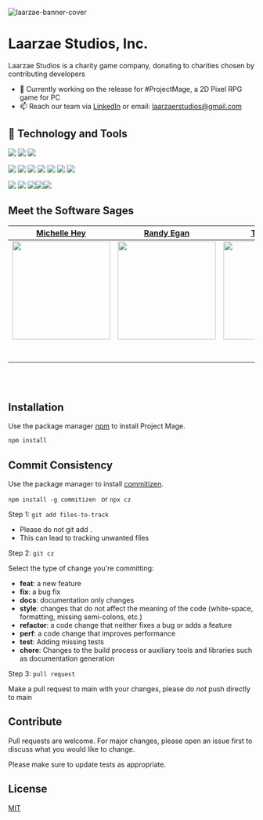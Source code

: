 
![laarzae-banner-cover](https://user-images.githubusercontent.com/48541701/111183843-ba248700-8586-11eb-8ce8-6471e75b6bb9.png)

# Laarzae Studios, Inc.
Laarzae Studios is a charity game company, donating to charities chosen by contributing developers

  - 🌱 Currently working on the release for #ProjectMage, a 2D Pixel RPG game for PC
  - 📫 Reach our team via [LinkedIn](https://www.linkedin.com/in/laarzaestudios) or email: laarzaerstudios@gmail.com

## 🔧 Technology and Tools

![](https://img.shields.io/badge/OS-Windows-informational?style=flat&logo=linux&logoColor=black&color=082F60) ![](https://img.shields.io/badge/Editor-VS_Code-informational?style=flat&logo=visual-studio-code&logoColor=white&color=082F60) ![](https://img.shields.io/badge/Tools-JetBrains_Rider-informational?style=flat&logo=rider&logoColor=white&color=9081AC)

![](https://img.shields.io/badge/Code-React-informational?style=flat&logo=react&logoColor=white&color=86ACE5) ![](https://img.shields.io/badge/Code-JavaScript-informational?style=flat&logo=javascript&logoColor=white&color=86ACE5) ![](https://img.shields.io/badge/Code-Node-informational?style=flat&logo=javascript&logoColor=white&color=86ACE5)
![](https://img.shields.io/badge/Code-Unity-informational?style=flat&logo=unity&logoColor=white&color=86ACE5) ![](https://img.shields.io/badge/Code-HTML-informational?style=flat&logo=html5&logoColor=white&color=86ACE5) ![](https://img.shields.io/badge/Code-Express-informational?style=flat&logo=javascript&logoColor=white&color=86ACE5) ![](https://img.shields.io/badge/Code-RDMS-informational?style=flat&logo=rdms&logoColor=white&color=86ACE5) 

![](https://img.shields.io/badge/Tools-PostgreSQL-informational?style=flat&logo=postgresql&logoColor=white&color=9081AC) ![](https://img.shields.io/badge/Tools-SQLite3-informational?style=flat&logo=sqlite&logoColor=white&color=9081AC) ![](https://img.shields.io/badge/Tools-Insomnia-informational?style=flat&logo=insomnia&logoColor=white&color=9081AC)![](https://img.shields.io/badge/Tools-Illustrator-informational?style=flat&logo=insomnia&logoColor=white&color=9081AC)![](https://img.shields.io/badge/Tools-Procreate-informational?style=flat&logo=insomnia&logoColor=white&color=9081AC)


## Meet the Software Sages

|                                                      [Michelle Hey](https://github.com/heymichelle)                                                       |                                                       [Randy Egan](https://github.com/clydefrog04)                                                        |                                                      [Tim Mitzen](https://github.com/timMitzen)                                                       |                                                       [Ben Solt](https://github.com/bensolt)                                                                                                          |                                                        [Nick Watson](https://github.com/ngwatso)                                                                                                          |                                                        [Tawnya Wessar](https://github.com/tdubs42)                                                                                                          |
| :-----------------------------------------------------------------------------------------------------------------------------------------: | :-------------------------------------------------------------------------------------------------------------------------------------------: | :-----------------------------------------------------------------------------------------------------------------------------------------: | :-------------------------------------------------------------------------------------------------------------------------------------------: | :-------------------------------------------------------------------------------------------------------------------------------------------: | :-------------------------------------------------------------------------------------------------------------------------------------------: | 
| [<img src="https://ca.slack-edge.com/ESZCHB482-W012JQ1BDMH-b1977eb80ade-512" width = "200" />](https://github.com/HeyMichelle) | [<img src="https://avatars.githubusercontent.com/u/31398520?s=400&u=f49f737c2fa710de0bb74154b1d2a977d4a12122&v=4" width = "200" />](https://github.com/clydefrog04) | [<img src="https://avatars.githubusercontent.com/u/45426633?s=400&u=143d5f73cf61f8c5309d3c362a072e0f9a58f74f&v=4" width = "200" />](https://github.com/timmitzen) | [<img src="https://avatars.githubusercontent.com/u/52627840?s=400&u=5b0407b2b03c8d2c33ec7d378f42bc104ed663b5&v=4" width = "200" />](https://github.com/bensolt) | [<img src="https://media-exp1.licdn.com/dms/image/C4E03AQFKZyJ7XLvKpQ/profile-displayphoto-shrink_400_400/0/1612837856418?e=1621468800&v=beta&t=YDWbr5EtNDjlmwRNolJYxjKKQG12Bbu8batMbVhvc6o" width = "200" />](https://github.com/ngwatso) | [<img src="https://media-exp1.licdn.com/dms/image/C5603AQHCy2Un9inZiw/profile-displayphoto-shrink_400_400/0/1611859304645?e=1621468800&v=beta&t=VWw-TWNY0FdpiFPOdmyC5RivxAUKa8MhffLs47Ftw1E" width = "200" />](https://github.com/tdubs42) | 
|                                [<img src="https://github.com/favicon.ico" width="15"> ](https://github.com/heymichelle)                                |                            [<img src="https://github.com/favicon.ico" width="15"> ](https://github.com/clydefrog04)                             |                          [<img src="https://github.com/favicon.ico" width="15"> ](https://github.com/timmitzen)                           |                          [<img src="https://github.com/favicon.ico" width="15"> ](https://github.com/bensolt)                           |                           [<img src="https://github.com/favicon.ico" width="15"> ](https://github.com/ngwatso)                           |                           [<img src="https://github.com/favicon.ico" width="15"> ](https://github.com/ngwatso)                           |                                                    |
|                [ <img src="https://static.licdn.com/sc/h/al2o9zrvru7aqj8e1x2rzsrca" width="15"> ](https://www.linkedin.com/in/hey-michelle/)                |                 [ <img src="https://static.licdn.com/sc/h/al2o9zrvru7aqj8e1x2rzsrca" width="15"> ](https://www.linkedin.com/in/randal-egan)                 |                [ <img src="https://static.licdn.com/sc/h/al2o9zrvru7aqj8e1x2rzsrca" width="15"> ](https://www.linkedin.com/in/timmitzen)                |                 [ <img src="https://static.licdn.com/sc/h/al2o9zrvru7aqj8e1x2rzsrca" width="15"> ](https://www.linkedin.com/in/benjamin-solt)                 |                [ <img src="https://static.licdn.com/sc/h/al2o9zrvru7aqj8e1x2rzsrca" width="15"> ](https://www.linkedin.com/nick-watson-a6aa7174)                |                [ <img src="https://static.licdn.com/sc/h/al2o9zrvru7aqj8e1x2rzsrca" width="15"> ](https://www.linkedin.com/tdubs42)                |

<br>
<br>

## Installation

Use the package manager [npm](https://npmjs.com) to install Project Mage.

```bash
npm install
```

## Commit Consistency
Use the package manager to install [commitizen](https://npmjs.com/package/commitizen).

```npm install -g commitizen ``` or ``` npx cz ```

Step 1: ```git add files-to-track```
- Please do not git add .
- This can lead to tracking unwanted files

Step 2: ```git cz```

Select the type of change you're committing: 
- **feat**: a new feature
- **fix**: a bug fix
- **docs**: documentation only changes
- **style**: changes that do not affect the meaning of the code (white-space, formatting, missing semi-colons, etc.)
- **refactor**: a code change that neither fixes a bug or adds a feature
- **perf**: a code change that improves performance
- **test**: Adding missing tests
- **chore**: Changes to the build process or auxiliary tools and libraries such as documentation generation

Step 3: ```pull request```

Make a pull request to main with your changes, please do *not* push directly to main

## Contribute

Pull requests are welcome. For major changes, please open an issue first to discuss what you would like to change.

Please make sure to update tests as appropriate.

## License
[MIT](https://choosealicense.com/licenses/mit/)
